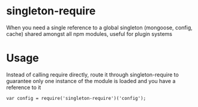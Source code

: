 # singleton-require
When you need a single reference to a global singleton (mongoose, config, cache) shared amongst all npm modules, useful for plugin systems

# Usage
Instead of calling require directly, route it through singleton-require to guarantee only one instance of the module is loaded and you have a reference to it

    var config = require('singleton-require')('config');
